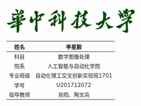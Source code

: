 ![hust3](./pictures/hust3.png)

|   姓名   |            李星毅            |
| :------: | :--------------------------: |
|   科目   |         数字图像处理         |
|   院系   |     人工智能与自动化学院     |
| 专业班级 | 自动化理工交叉创新实验班1701 |
|   学号   |          U201712072          |
| 指导教师 |         肖阳、陶文兵         |
